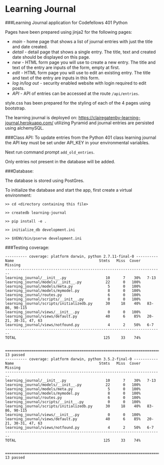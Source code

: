 # Learning Journal

###Learning Journal application for Codefellows 401 Python

Pages have been prepared using jinja2 for the following pages:

- *main* - home page that shows a list of journal entries with just the title and date created.
- *detail* - detail page that shows a single entry. The title, text and created date should be displayed on this page.
- *new* - HTML form page you will use to create a new entry. The title and text of the entry are inputs of the form, empty at first.
- *edit* - HTML form page you will use to edit an existing entry. The title and text of the entry are inputs in this form.
- *log in/log out* - security enabled website with login required to edit posts.
- *API* - API of entries can be accessed at the route `/api/entries`.


style.css has been prepared for the styling of each of the 4 pages using bootstrap.

The learning journal is deployed on: https://clairegatenby-learning-journal.herokuapp.com/ utilizing Pyramid and journal entries are persisted using alchemySQL.

###Class API:
To update entries from the Python 401 class learning journal the API key must be set under API_KEY in your environmental variables.

Next run command prompt `add_old_entries`.

Only entries not present in the database will be added.



###Database:

The database is stored using PostGres.

To initialize the database and start the app, first create a virtual environment:
```
>> cd <directory containing this file>

>> createdb learning-journal

>> pip install -e .

>> initialize_db development.ini

>> $VENV/bin/pserve development.ini
```


###Testing coverage:

```
---------- coverage: platform darwin, python 2.7.11-final-0 ----------
Name                                       Stmts   Miss  Cover   Missing
------------------------------------------------------------------------
learning_journal/__init__.py                  10      7    30%   7-13
learning_journal/models/__init__.py           22      0   100%
learning_journal/models/meta.py                5      0   100%
learning_journal/models/mymodel.py             8      0   100%
learning_journal/routes.py                     6      0   100%
learning_journal/scripts/__init__.py           0      0   100%
learning_journal/scripts/initializedb.py      30     18    40%   83-86, 90-115
learning_journal/views/__init__.py             0      0   100%
learning_journal/views/default.py             40      6    85%   20-21, 30-31, 47, 63
learning_journal/views/notfound.py             4      2    50%   6-7
------------------------------------------------------------------------
TOTAL                                        125     33    74%


=================================================================================== 13 passed
---------- coverage: platform darwin, python 3.5.2-final-0 -----------
Name                                       Stmts   Miss  Cover   Missing
------------------------------------------------------------------------
learning_journal/__init__.py                  10      7    30%   7-13
learning_journal/models/__init__.py           22      0   100%
learning_journal/models/meta.py                5      0   100%
learning_journal/models/mymodel.py             8      0   100%
learning_journal/routes.py                     6      0   100%
learning_journal/scripts/__init__.py           0      0   100%
learning_journal/scripts/initializedb.py      30     18    40%   83-86, 90-115
learning_journal/views/__init__.py             0      0   100%
learning_journal/views/default.py             40      6    85%   20-21, 30-31, 47, 63
learning_journal/views/notfound.py             4      2    50%   6-7
------------------------------------------------------------------------
TOTAL                                        125     33    74%


=================================================================================== 13 passed 
```